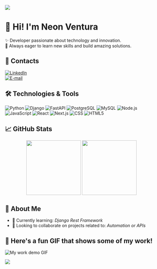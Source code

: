 <!-- Banner topo -->
<img src="https://capsule-render.vercel.app/api?type=waving&color=8A7469&height=200&section=header&text=Welcome%20to%20my%20profile!&fontColor=ffffff&fontSize=30&font=Source%20Code%20Pro&animation=twinkling"/>

# 👋 Hi! I'm Neon Ventura 

✨ Developer passionate about technology and innovation.  
🚀 Always eager to learn new skills and build amazing solutions.

## 🔗 Contacts
[![LinkedIn](https://img.shields.io/badge/LinkedIn-0077B5?style=for-the-badge&logo=linkedin&logoColor=white)](https://www.linkedin.com/in/neon-ventura-38b49524b?utm_source=share&utm_campaign=share_via&utm_content=profile&utm_medium=android_app)  
[![E-mail](https://img.shields.io/badge/Email-D14836?style=for-the-badge&logo=gmail&logoColor=white)](mailto:neonventura@gmail.com)

## 🛠️ Technologies & Tools
![Python](https://img.shields.io/badge/Python-3776AB?style=for-the-badge&logo=python&logoColor=white)
![Django](https://img.shields.io/badge/Django-092E20?style=for-the-badge&logo=django&logoColor=white)
![FastAPI](https://img.shields.io/badge/FastAPI-009688?style=for-the-badge&logo=fastapi&logoColor=white)
![PostgreSQL](https://img.shields.io/badge/PostgreSQL-4169E1?style=for-the-badge&logo=postgresql&logoColor=white)
![MySQL](https://img.shields.io/badge/MySQL-4479A1?style=for-the-badge&logo=mysql&logoColor=white)
![Node.js](https://img.shields.io/badge/Node.js-339933?style=for-the-badge&logo=nodedotjs&logoColor=white)
![JavaScript](https://img.shields.io/badge/JavaScript-F7DF1E?style=for-the-badge&logo=javascript&logoColor=black)
![React](https://img.shields.io/badge/React-20232A?style=for-the-badge&logo=react&logoColor=61DAFB)
![Next.js](https://img.shields.io/badge/Next.js-000000?style=for-the-badge&logo=nextdotjs&logoColor=white)
![CSS](https://img.shields.io/badge/CSS3-1572B6?style=for-the-badge&logo=css3&logoColor=white)
![HTML5](https://img.shields.io/badge/HTML5-E34F26?style=for-the-badge&logo=html5&logoColor=white)

## 📈 GitHub Stats
<div align="center">
  <img height="180em" src="https://github-readme-stats.vercel.app/api?username=neon-ventura&show_icons=true&theme=tokyonight&hide_border=true&count_private=true"/>
  <img height="180em" src="https://github-readme-stats.vercel.app/api/top-langs/?username=neon-ventura&layout=compact&theme=tokyonight&hide_border=true"/>
</div>

## 📝 About Me
- 🌱 Currently learning: *Django Rest Framework*
- 🤝 Looking to collaborate on projects related to: *Automation or APIs*

## 🎥 Here's a fun GIF that shows some of my work!
![My work demo GIF](https://media.giphy.com/media/l2Jhu7f5FzchNCScA/giphy.gif)

<!-- Rodapé -->
<img src="https://capsule-render.vercel.app/api?type=waving&color=8A7469&height=120&section=footer&font=Poppins"/>
